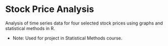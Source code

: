 # Stock Price Analysis
Analysis of time series data for four selected stock prices using graphs and statistical methods in R.
- Note: Used for project in Statistical Methods course.
